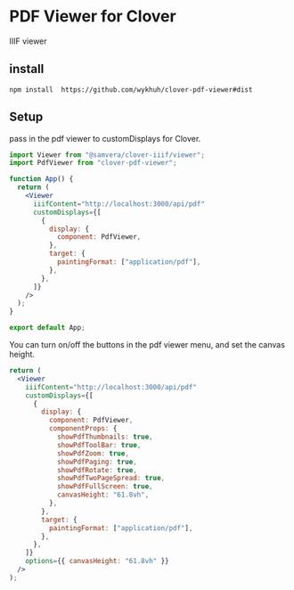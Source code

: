 # PDF Viewer for Clover

IIIF viewer

## install

```
npm install  https://github.com/wykhuh/clover-pdf-viewer#dist
```

## Setup

pass in the pdf viewer to customDisplays for Clover.

```jsx
import Viewer from "@samvera/clover-iiif/viewer";
import PdfViewer from "clover-pdf-viewer";

function App() {
  return (
    <Viewer
      iiifContent="http://localhost:3000/api/pdf"
      customDisplays={[
        {
          display: {
            component: PdfViewer,
          },
          target: {
            paintingFormat: ["application/pdf"],
          },
        },
      ]}
    />
  );
}

export default App;
```

You can turn on/off the buttons in the pdf viewer menu, and set the canvas height.

```jsx
return (
  <Viewer
    iiifContent="http://localhost:3000/api/pdf"
    customDisplays={[
      {
        display: {
          component: PdfViewer,
          componentProps: {
            showPdfThumbnails: true,
            showPdfToolBar: true,
            showPdfZoom: true,
            showPdfPaging: true,
            showPdfRotate: true,
            showPdfTwoPageSpread: true,
            showPdfFullScreen: true,
            canvasHeight: "61.8vh",
          },
        },
        target: {
          paintingFormat: ["application/pdf"],
        },
      },
    ]}
    options={{ canvasHeight: "61.8vh" }}
  />
);
```
